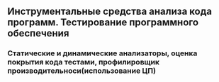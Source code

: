## Инструментальные средства анализа кода программ. Тестирование программного обеспечения
### Статические и динамические анализаторы, оценка покрытия кода тестами, профилировщик производительноси(использование ЦП)

